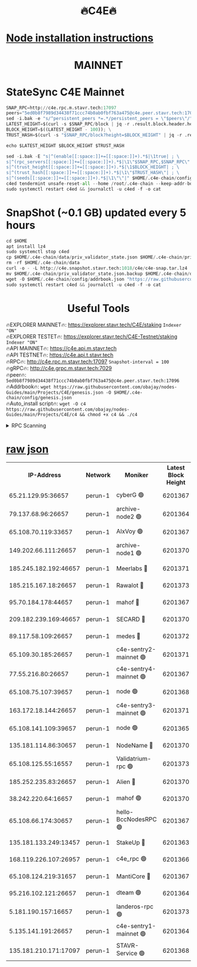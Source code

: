 <h1 align="center"> 🔥C4E🔥</h1>

[Node installation instructions](https://github.com/obajay/nodes-Guides/tree/main/Projects/C4E)
=

<h1 align="center"> MAINNET</h1>

# StateSync C4E Mainnet
```python
SNAP_RPC=http://c4e.rpc.m.stavr.tech:17097
peers="5ed0b8f7989d34438f71ccc74b0ab0fbf763a475@c4e.peer.stavr.tech:17096"
sed -i.bak -e "s/^persistent_peers *=.*/persistent_peers = \"$peers\"/" $HOME/.c4e-chain/config/config.toml
LATEST_HEIGHT=$(curl -s $SNAP_RPC/block | jq -r .result.block.header.height); \
BLOCK_HEIGHT=$((LATEST_HEIGHT - 100)); \
TRUST_HASH=$(curl -s "$SNAP_RPC/block?height=$BLOCK_HEIGHT" | jq -r .result.block_id.hash)

echo $LATEST_HEIGHT $BLOCK_HEIGHT $TRUST_HASH

sed -i.bak -E "s|^(enable[[:space:]]+=[[:space:]]+).*$|\1true| ; \
s|^(rpc_servers[[:space:]]+=[[:space:]]+).*$|\1\"$SNAP_RPC,$SNAP_RPC\"| ; \
s|^(trust_height[[:space:]]+=[[:space:]]+).*$|\1$BLOCK_HEIGHT| ; \
s|^(trust_hash[[:space:]]+=[[:space:]]+).*$|\1\"$TRUST_HASH\"| ; \
s|^(seeds[[:space:]]+=[[:space:]]+).*$|\1\"\"|" $HOME/.c4e-chain/config/config.toml
c4ed tendermint unsafe-reset-all --home /root/.c4e-chain --keep-addr-book
sudo systemctl restart c4ed && journalctl -u c4ed -f -o cat
```
# SnapShot (~0.1 GB) updated every 5 hours
```python
cd $HOME
apt install lz4
sudo systemctl stop c4ed
cp $HOME/.c4e-chain/data/priv_validator_state.json $HOME/.c4e-chain/priv_validator_state.json.backup
rm -rf $HOME/.c4e-chain/data
curl -o - -L http://c4e.snapshot.stavr.tech:1018/c4e/c4e-snap.tar.lz4 | lz4 -c -d - | tar -x -C $HOME/.c4e-chain --strip-components 2
mv $HOME/.c4e-chain/priv_validator_state.json.backup $HOME/.c4e-chain/data/priv_validator_state.json
wget -O $HOME/.c4e-chain/config/addrbook.json "https://raw.githubusercontent.com/obajay/nodes-Guides/main/Projects/C4E/addrbook.json"
sudo systemctl restart c4ed && journalctl -u c4ed -f -o cat
```
 <h1 align="center"> Useful Tools</h1>

🔥EXPLORER MAINNET🔥:  https://explorer.stavr.tech/C4E/staking            `Indexer "ON"` \
🔥EXPLORER TESTET🔥:   https://explorer.stavr.tech/C4E-Testnet/staking     `Indexer "ON"` \
🔥API MAINNET🔥:       https://c4e.api.m.stavr.tech \
🔥API TESTNET🔥:       https://c4e.api.t.stavr.tech \
🔥RPC🔥:               http://c4e.rpc.m.stavr.tech:17097                  `Snapshot-interval = 100` \
🔥gRPC🔥:              http://c4e.grpc.m.stavr.tech:7029 \
🔥peer🔥:              `5ed0b8f7989d34438f71ccc74b0ab0fbf763a475@c4e.peer.stavr.tech:17096` \
🔥Addrbook🔥:    ```wget https://raw.githubusercontent.com/obajay/nodes-Guides/main/Projects/C4E/genesis.json -O $HOME/.c4e-chain/config/genesis.json``` \
🔥Auto_install script🔥: ```wget -O c4 https://raw.githubusercontent.com/obajay/nodes-Guides/main/Projects/C4E/c4 && chmod +x c4 && ./c4```





<details>
<summary>RPC Scanning</summary>

<h2 align="center"> We scan nodes in real time every 4 hours. And we provide the final result of RPC endpoints.
We cannot influence the operation of these nodes in any way. </h2>


```python
If Voting Power is higher than 0 --> then the Node is a validator of the network and may be subject to attack and be a potential threat to the chain.
```
```python
We marked such validators with a red symbol
```

</details>

[raw json](https://rpc-check.c4e.stavr.tech/c4e/rpc-c4e-result.json)
=



<table><tr><th>IP-Address</th><th>Network</th><th>Moniker</th><th>Latest Block Height</th><th>Earliest Block Height</th><th>Catching Up</th><th>Tx Index</th><th>Voting Power</th><th>Scan Time</th></tr><tr><td>65.21.129.95:36657</td><td>perun-1</td><td>cyberG 🟢</td><td>6201367</td><td>0</td><td>False</td><td>on</td><td>0</td><td>2023-12-08T19:00:02.205913382UTC</td></tr><tr><td>79.137.68.96:26657</td><td>perun-1</td><td>archive-node2 🟢</td><td>6201364</td><td>1</td><td>False</td><td>on</td><td>0</td><td>2023-12-08T18:59:44.478750139UTC</td></tr><tr><td>65.108.70.119:33657</td><td>perun-1</td><td>AlxVoy 🟢</td><td>6201367</td><td>1</td><td>False</td><td>on</td><td>0</td><td>2023-12-08T19:00:01.459787300UTC</td></tr><tr><td>149.202.66.111:26657</td><td>perun-1</td><td>archive-node1 🟢</td><td>6201370</td><td>1</td><td>False</td><td>on</td><td>0</td><td>2023-12-08T19:00:18.279904919UTC</td></tr><tr><td>185.245.182.192:46657</td><td>perun-1</td><td>Meerlabs 🔴</td><td>6201371</td><td>1051501</td><td>False</td><td>on</td><td>493550</td><td>2023-12-08T19:00:23.996974259UTC</td></tr><tr><td>185.215.167.18:26657</td><td>perun-1</td><td>Rawalot 🔴</td><td>6201373</td><td>1090501</td><td>False</td><td>on</td><td>579034</td><td>2023-12-08T19:00:36.406332847UTC</td></tr><tr><td>95.70.184.178:44657</td><td>perun-1</td><td>mahof 🔴</td><td>6201367</td><td>2342001</td><td>False</td><td>off</td><td>1357006</td><td>2023-12-08T19:00:00.694522735UTC</td></tr><tr><td>209.182.239.169:46657</td><td>perun-1</td><td>SECARD 🔴</td><td>6201370</td><td>2616101</td><td>False</td><td>off</td><td>675729</td><td>2023-12-08T19:00:15.609400085UTC</td></tr><tr><td>89.117.58.109:26657</td><td>perun-1</td><td>medes 🔴</td><td>6201372</td><td>2826001</td><td>False</td><td>off</td><td>471345</td><td>2023-12-08T19:00:31.202809523UTC</td></tr><tr><td>65.109.30.185:26657</td><td>perun-1</td><td>c4e-sentry2-mainnet 🟢</td><td>6201371</td><td>5186001</td><td>False</td><td>on</td><td>0</td><td>2023-12-08T19:00:23.610616463UTC</td></tr><tr><td>77.55.216.80:26657</td><td>perun-1</td><td>c4e-sentry4-mainnet 🟢</td><td>6201367</td><td>5187001</td><td>False</td><td>on</td><td>0</td><td>2023-12-08T19:00:01.067870285UTC</td></tr><tr><td>65.108.75.107:39657</td><td>perun-1</td><td>node 🟢</td><td>6201368</td><td>5198801</td><td>False</td><td>on</td><td>0</td><td>2023-12-08T19:00:04.695781503UTC</td></tr><tr><td>163.172.18.144:26657</td><td>perun-1</td><td>c4e-sentry3-mainnet 🟢</td><td>6201371</td><td>5286001</td><td>False</td><td>on</td><td>0</td><td>2023-12-08T19:00:24.683763733UTC</td></tr><tr><td>65.108.141.109:39657</td><td>perun-1</td><td>node 🟢</td><td>6201365</td><td>5303301</td><td>False</td><td>on</td><td>0</td><td>2023-12-08T18:59:47.294097603UTC</td></tr><tr><td>135.181.114.86:30657</td><td>perun-1</td><td>NodeName 🔴</td><td>6201370</td><td>5508301</td><td>False</td><td>off</td><td>333717</td><td>2023-12-08T19:00:18.614542076UTC</td></tr><tr><td>65.108.125.55:16557</td><td>perun-1</td><td>Validatrium-rpc 🟢</td><td>6201373</td><td>5551301</td><td>False</td><td>on</td><td>0</td><td>2023-12-08T19:00:33.630707710UTC</td></tr><tr><td>185.252.235.83:26657</td><td>perun-1</td><td>Alien 🔴</td><td>6201370</td><td>5736001</td><td>False</td><td>on</td><td>380508</td><td>2023-12-08T19:00:18.964913750UTC</td></tr><tr><td>38.242.220.64:16657</td><td>perun-1</td><td>mahof 🟢</td><td>6201370</td><td>5980001</td><td>False</td><td>off</td><td>0</td><td>2023-12-08T19:00:15.918731742UTC</td></tr><tr><td>65.108.66.174:30657</td><td>perun-1</td><td>hello-BccNodesRPC 🟢</td><td>6201367</td><td>5985401</td><td>False</td><td>on</td><td>0</td><td>2023-12-08T19:00:01.844799563UTC</td></tr><tr><td>135.181.133.249:13457</td><td>perun-1</td><td>StakeUp 🔴</td><td>6201363</td><td>6015001</td><td>False</td><td>on</td><td>1357007</td><td>2023-12-08T18:59:37.636083371UTC</td></tr><tr><td>168.119.226.107:26957</td><td>perun-1</td><td>c4e_rpc 🟢</td><td>6201366</td><td>6101366</td><td>False</td><td>on</td><td>0</td><td>2023-12-08T18:59:53.797947649UTC</td></tr><tr><td>65.108.124.219:31657</td><td>perun-1</td><td>MantiCore 🔴</td><td>6201367</td><td>6101367</td><td>False</td><td>off</td><td>837547</td><td>2023-12-08T19:00:00.285848771UTC</td></tr><tr><td>95.216.102.121:26657</td><td>perun-1</td><td>dteam 🟢</td><td>6201364</td><td>6189001</td><td>False</td><td>on</td><td>0</td><td>2023-12-08T18:59:44.828574721UTC</td></tr><tr><td>5.181.190.157:16657</td><td>perun-1</td><td>landeros-rpc 🟢</td><td>6201373</td><td>6192001</td><td>False</td><td>on</td><td>0</td><td>2023-12-08T19:00:36.062610485UTC</td></tr><tr><td>5.135.141.191:26657</td><td>perun-1</td><td>c4e-sentry1-mainnet 🟢</td><td>6201364</td><td>6198001</td><td>False</td><td>on</td><td>0</td><td>2023-12-08T18:59:44.123310206UTC</td></tr><tr><td>135.181.210.171:17097</td><td>perun-1</td><td>STAVR-Service 🟢</td><td>6201368</td><td>6199501</td><td>False</td><td>on</td><td>0</td><td>2023-12-08T19:00:07.158560400UTC</td></tr></table>
